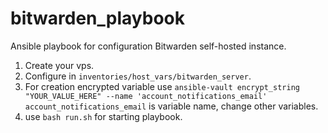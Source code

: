 # bitwarden_playbook
Ansible playbook for configuration Bitwarden self-hosted instance. 

1. Create your vps.
2. Configure in `inventories/host_vars/bitwarden_server`.
3. For creation encrypted variable use `ansible-vault encrypt_string "YOUR_VALUE_HERE" --name 'account_notifications_email'`  `account_notifications_email` is variable name, change other variables.
4. use `bash run.sh` for starting playbook.
